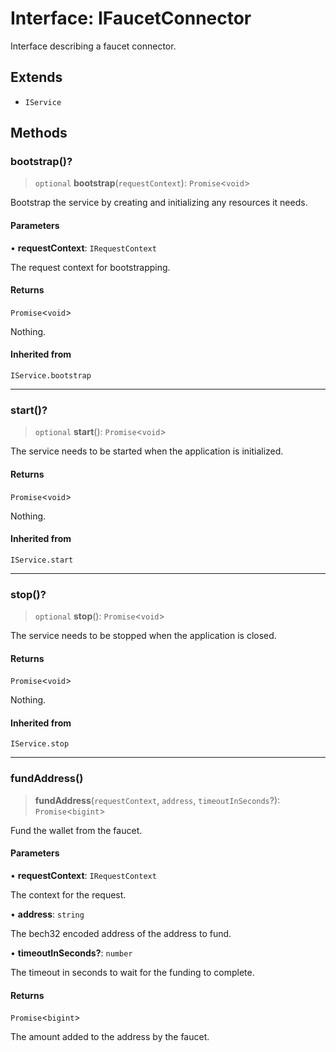 # Interface: IFaucetConnector

Interface describing a faucet connector.

## Extends

- `IService`

## Methods

### bootstrap()?

> `optional` **bootstrap**(`requestContext`): `Promise`\<`void`\>

Bootstrap the service by creating and initializing any resources it needs.

#### Parameters

• **requestContext**: `IRequestContext`

The request context for bootstrapping.

#### Returns

`Promise`\<`void`\>

Nothing.

#### Inherited from

`IService.bootstrap`

***

### start()?

> `optional` **start**(): `Promise`\<`void`\>

The service needs to be started when the application is initialized.

#### Returns

`Promise`\<`void`\>

Nothing.

#### Inherited from

`IService.start`

***

### stop()?

> `optional` **stop**(): `Promise`\<`void`\>

The service needs to be stopped when the application is closed.

#### Returns

`Promise`\<`void`\>

Nothing.

#### Inherited from

`IService.stop`

***

### fundAddress()

> **fundAddress**(`requestContext`, `address`, `timeoutInSeconds`?): `Promise`\<`bigint`\>

Fund the wallet from the faucet.

#### Parameters

• **requestContext**: `IRequestContext`

The context for the request.

• **address**: `string`

The bech32 encoded address of the address to fund.

• **timeoutInSeconds?**: `number`

The timeout in seconds to wait for the funding to complete.

#### Returns

`Promise`\<`bigint`\>

The amount added to the address by the faucet.
